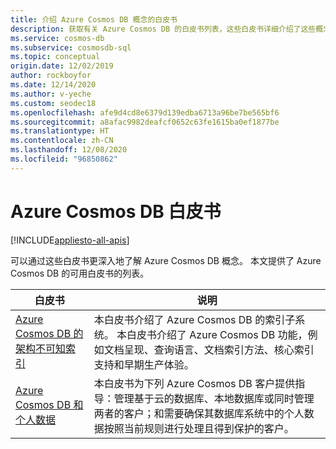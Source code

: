 ```yaml
---
title: 介绍 Azure Cosmos DB 概念的白皮书
description: 获取有关 Azure Cosmos DB 的白皮书列表，这些白皮书详细介绍了这些概念。
ms.service: cosmos-db
ms.subservice: cosmosdb-sql
ms.topic: conceptual
origin.date: 12/02/2019
author: rockboyfor
ms.date: 12/14/2020
ms.author: v-yeche
ms.custom: seodec18
ms.openlocfilehash: afe9d4cd8e6379d139edba6713a96be7be565bf6
ms.sourcegitcommit: a8afac9982deafcf0652c63fe1615ba0ef1877be
ms.translationtype: HT
ms.contentlocale: zh-CN
ms.lasthandoff: 12/08/2020
ms.locfileid: "96850862"
---
```

# <a name="azure-cosmos-db-whitepapers"></a>Azure Cosmos DB 白皮书
[!INCLUDE[appliesto-all-apis](includes/appliesto-all-apis.md)]

可以通过这些白皮书更深入地了解 Azure Cosmos DB 概念。 本文提供了 Azure Cosmos DB 的可用白皮书的列表。

| **白皮书** | **说明** |
| --- | --- |
|[Azure Cosmos DB 的架构不可知索引](https://www.vldb.org/pvldb/vol8/p1668-shukla.pdf) | 本白皮书介绍了 Azure Cosmos DB 的索引子系统。 本白皮书介绍了 Azure Cosmos DB 功能，例如文档呈现、查询语言、文档索引方法、核心索引支持和早期生产体验。|
| [Azure Cosmos DB 和个人数据](https://servicetrust.microsoft.com/ViewPage/TrustDocuments?command=Download&downloadType=Document&downloadId=87cc6456-4b23-473c-94d3-6c713b8b8956&docTab=6d000410-c9e9-11e7-9a91-892aae8839ad_FAQ_and_White_Papers)| 本白皮书为下列 Azure Cosmos DB 客户提供指导：管理基于云的数据库、本地数据库或同时管理两者的客户；和需要确保其数据库系统中的个人数据按照当前规则进行处理且得到保护的客户。 |

<!-- Update_Description: update meta properties, wording update, update link -->